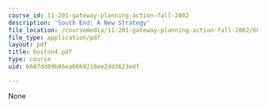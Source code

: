 ```yaml
---
course_id: 11-201-gateway-planning-action-fall-2002
description: 'South End: A New Strategy'
file_location: /coursemedia/11-201-gateway-planning-action-fall-2002/6607dd09b86ea6669218ee2dd3623edf_boston4.pdf
file_type: application/pdf
layout: pdf
title: boston4.pdf
type: course
uid: 6607dd09b86ea6669218ee2dd3623edf

---
```

None